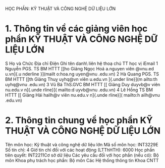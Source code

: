 HỌC PHẦN: KỸ THUẬT VÀ CÔNG NGHỆ DỮ LIỆU LỚN
# 1. Thông tin về các giảng viên học phần KỸ THUẬT VÀ CÔNG NGHỆ DỮ LIỆU LỚN
S Họ và Chức Địa chỉ Điện Ghi tên danh\ liên hệ thoạ chú TT học vị iEmail
1 Nguyễn PGS. TS BM HTTT [[ho Giảng Ngọc Hoá a.nguyen viên \@vnu.ed u.vn]{.u nderline }](mailt o:hoa.ng uyen@vnu .edu.vn)
2 Hà Quang PGS. TS BM HTTT [[th Giảng Thuỵ uyhq\@vn viên u.edu.vn ]{.under line}](m ailto:th uyhq@vnu .edu.vn)
3 Vũ Bá ThS.GVC BM HTTT [[ Giảng Duy duyvb\@v viên nu.edu.v n]{.unde rline}]( mailto:d uyvb@vnu .edu.vn)
4 Lê Hồng TS BM HTTT [[ Giảng Hải hailh\@v viên nu.edu.v n]{.unde rline}]( mailto:h ailh@vnu .edu.vn)
# 2. Thông tin chung về học phần KỸ THUẬT VÀ CÔNG NGHỆ DỮ LIỆU LỚN
Tên môn học: Kỹ thuật và công nghệ dữ liệu lớn Mã số môn học: INT3229E Số tín chỉ: 4 Giờ tín chỉ đối với các hoạt động (LTThHTH): 6000 Học phần tiên quyết: INT2211Cơ sở dữ liệu Các yêu cầu đối với học phần (nếu có): Bộ môn Khoa phụ trách học phần: Bộ môn Các Hệ thống thông tin Khoa CNTT
